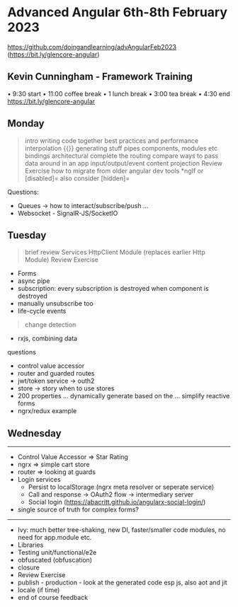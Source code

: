 # Advanced Angular 6th-8th February 2023

https://github.com/doingandlearning/advAngularFeb2023
(https://bit.ly/glencore-angular)

## Kevin Cunningham - Framework Training

• 9:30 start
• 11:00 coffee break
• 1 lunch break
• 3:00 tea break
• 4:30 end
https://bit.ly/glencore-angular
## Monday
> intro
> writing code together
> best practices and performance
> interpolation {{}}
> generating stuff
> pipes
> components, modules etc
> bindings
> architectural
> complete the routing
> compare ways to pass data around in an app
> input/output/event
> content projection
> Review Exercise
> how to migrate from older angular
> dev tools
> *ngIf or [disabled]= also consider [hidden]=

Questions:
- Queues -> how to interact/subscribe/push ... 
- Websocket - SignalR-JS/SocketIO

## Tuesday
> brief review
> Services
> HttpClient Module (replaces earlier Http Module)
> Review Exercise
- Forms
- async pipe
- subscription: every subscription is destroyed when component is destroyed
- manually unsubscribe too
- life-cycle events
> change detection
- rxjs, combining data

 questions
- control value accessor
- router and guarded routes
- jwt/token service -> outh2
- store -> story when to use stores
- 200 properties ... dynamically generate based on the ... simplify reactive forms
- ngrx/redux example

## Wednesday
---
- Control Value Accessor => Star Rating
- ngrx => simple cart store
- router => looking at guards
- Login services
	- Persist to localStorage (ngrx meta resolver or seperate service)
	- Call and response -> OAuth2 flow -> intermediary server
	- Social login (https://abacritt.github.io/angularx-social-login/)
- single source of truth for complex forms? 
---
- Ivy: much better tree-shaking, new DI, faster/smaller code modules, no need for app.module etc.
- Libraries
- Testing unit/functional/e2e
- obfuscated (obfuscation)
- closure
- Review Exercise
- publish - production - look at the generated code esp js, also aot and jit
- locale (if time)
- end of course feedback